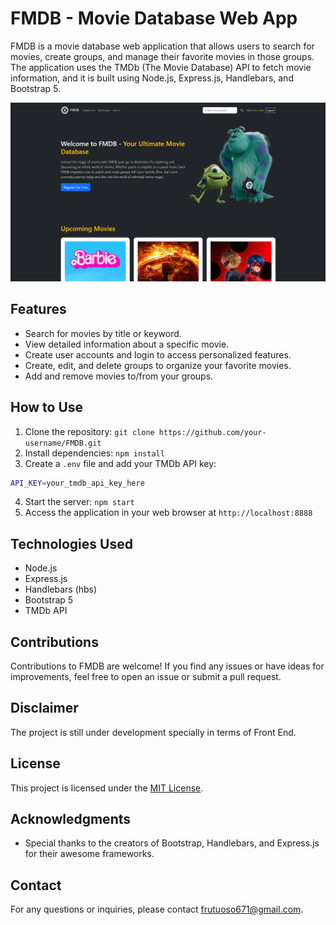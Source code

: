 # FMDB - Movie Database Web App

FMDB is a movie database web application that allows users to search for movies, create groups, and manage their favorite movies in those groups. The application uses the TMDb (The Movie Database) API to fetch movie information, and it is built using Node.js, Express.js, Handlebars, and Bootstrap 5.

![FMDB Screenshot](./docs/img/homePrint.png) <!-- Add a screenshot of your app here -->

## Features

- Search for movies by title or keyword.
- View detailed information about a specific movie.
- Create user accounts and login to access personalized features.
- Create, edit, and delete groups to organize your favorite movies.
- Add and remove movies to/from your groups.

## How to Use

1. Clone the repository: `git clone https://github.com/your-username/FMDB.git`
2. Install dependencies: `npm install`
3. Create a `.env` file and add your TMDb API key:
```bash
API_KEY=your_tmdb_api_key_here
```
4. Start the server: `npm start`
5. Access the application in your web browser at `http://localhost:8888`

## Technologies Used

- Node.js
- Express.js
- Handlebars (hbs)
- Bootstrap 5
- TMDb API

## Contributions

Contributions to FMDB are welcome! If you find any issues or have ideas for improvements, feel free to open an issue or submit a pull request.

## Disclaimer

The project is still under development specially in terms of Front End. 

## License

This project is licensed under the [MIT License](LICENSE).

## Acknowledgments

- Special thanks to the creators of Bootstrap, Handlebars, and Express.js for their awesome frameworks.

## Contact

For any questions or inquiries, please contact [frutuoso671@gmail.com](mailto:frutuoso671@gmail.com).
